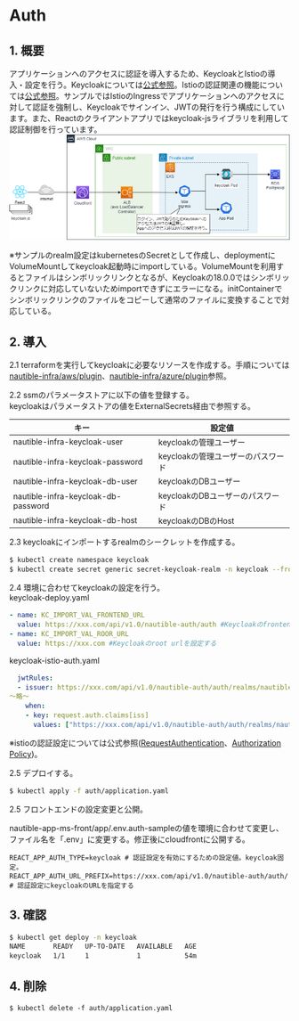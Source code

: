 
# Auth

## 1. 概要

アプリケーションへのアクセスに認証を導入するため、KeycloakとIstioの導入・設定を行う。Keycloakについては[公式参照](https://www.keycloak.org/)。Istioの認証関連の機能については[公式参照](https://istio.io/latest/docs/reference/config/security/)。サンプルではIstioのIngressでアプリケーションへのアクセスに対して認証を強制し、Keycloakでサインイン、JWTの発行を行う構成にしています。また、Reactのクライアントアプリではkeycloak-jsライブラリを利用して認証制御を行っています。
![認証設定イメージ](keycloak.png)

※サンプルのrealm設定はkubernetesのSecretとして作成し、deploymentにVolumeMountしてkeycloak起動時にimportしている。VolumeMountを利用するとファイルはシンボリックリンクとなるが、Keycloakの18.0.0ではシンボリックリンクに対応していないためimportできずにエラーになる。initContainerでシンボリックリンクのファイルをコピーして通常のファイルに変換することで対応している。

## 2. 導入

2.1 terraformを実行してkeycloakに必要なリソースを作成する。手順については
[nautible-infra/aws/plugin](https://github.com/nautible/nautible-infra/tree/main/aws/plugin)、[nautible-infra/azure/plugin](https://github.com/nautible/nautible-infra/tree/main/azure/plugin)参照。  

2.2 ssmのパラメータストアに以下の値を登録する。  
keycloakはパラメータストアの値をExternalSecrets経由で参照する。

|  キー  |  設定値  |
| ---- | ---- |
| nautible-infra-keycloak-user | keycloakの管理ユーザー |
| nautible-infra-keycloak-password | keycloakの管理ユーザーのパスワード |
| nautible-infra-keycloak-db-user | keycloakのDBユーザー |
| nautible-infra-keycloak-db-password| keycloakのDBユーザーのパスワード |
| nautible-infra-keycloak-db-host| keycloakのDBのHost |


2.3 keycloakにインポートするrealmのシークレットを作成する。
```bash
$ kubectl create namespace keycloak
$ kubectl create secret generic secret-keycloak-realm -n keycloak --from-file=manifests/realm.json
```

2.4 環境に合わせてkeycloakの設定を行う。  
keycloak-deploy.yaml
```yaml
- name: KC_IMPORT_VAL_FRONTEND_URL
  value: https://xxx.com/api/v1.0/nautible-auth/auth #Keycloakのfrontend urlを設定する
- name: KC_IMPORT_VAL_ROOR_URL
  value: https://xxx.com #Keycloakのroot urlを設定する
```
keycloak-istio-auth.yaml
```yaml
  jwtRules:
  - issuer: https://xxx.com/api/v1.0/nautible-auth/auth/realms/nautible-auth # issuerにkeycloakのURLを指定する
～略～
    when:
    - key: request.auth.claims[iss]
      values: ["https://xxx.com/api/v1.0/nautible-auth/auth/realms/nautible-auth"] # 認証設定にkeycloakのURLを指定する

```
※istioの認証設定については公式参照([RequestAuthentication](https://istio.io/latest/docs/reference/config/security/request_authentication/)、[Authorization Policy](https://istio.io/latest/docs/reference/config/security/authorization-policy/))。  

2.5 デプロイする。

```bash
$ kubectl apply -f auth/application.yaml
```

2.5 フロントエンドの設定変更と公開。

nautible-app-ms-front/app/.env.auth-sampleの値を環境に合わせて変更し、ファイル名を「.env」に変更する。修正後にcloudfrontに公開する。
```
REACT_APP_AUTH_TYPE=keycloak # 認証設定を有効にするための設定値。keycloak固定。
REACT_APP_AUTH_URL_PREFIX=https://xxx.com/api/v1.0/nautible-auth/auth/ # 認証設定にkeycloakのURLを指定する
```

## 3. 確認

```bash
$ kubectl get deploy -n keycloak
NAME       READY   UP-TO-DATE   AVAILABLE   AGE
keycloak   1/1     1            1           54m
```

## 4. 削除

```
$ kubectl delete -f auth/application.yaml
```
